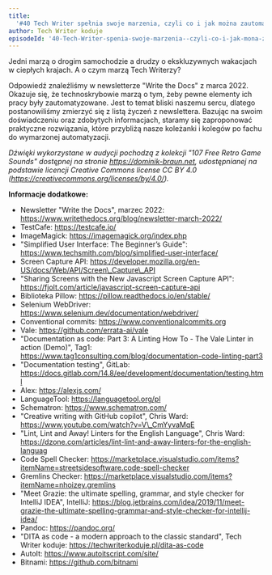 ```yaml
---
title:
  '#40 Tech Writer spełnia swoje marzenia, czyli co i jak można zautomatyzować'
author: Tech Writer koduje
episodeId: '40-Tech-Writer-spenia-swoje-marzenia--czyli-co-i-jak-mona-zautomatyzowa-e1foo3d'
---
```


Jedni marzą o drogim samochodzie a drudzy o ekskluzywnych wakacjach w ciepłych
krajach. A o czym marzą Tech Writerzy?

Odpowiedź znaleźliśmy w newsletterze "Write the Docs" z marca 2022. Okazuje się,
że technoskrybowie marzą o tym, żeby pewne elementy ich pracy były
zautomatyzowane. Jest to temat bliski naszemu sercu, dlatego postanowiliśmy
zmierzyć się z listą życzeń z newslettera. Bazując na swoim doświadczeniu oraz
zdobytych informacjach, staramy się zaproponować praktyczne rozwiązania, które
przybliżą nasze koleżanki i kolegów po fachu do wymarzonej automatyzacji.

_Dźwięki wykorzystane w audycji pochodzą z kolekcji "107 Free Retro Game Sounds"
dostępnej na stronie https://dominik-braun.net, udostępnianej na podstawie
licencji Creative Commons license CC BY 4.0
(https://creativecommons.org/licenses/by/4.0/)._

**Informacje dodatkowe:**

- Newsletter "Write the Docs", marzec 2022:
  https://www.writethedocs.org/blog/newsletter-march-2022/
- TestCafe: https://testcafe.io/
- ImageMagick: https://imagemagick.org/index.php
- "Simplified User Interface: The Beginner’s Guide":
  https://www.techsmith.com/blog/simplified-user-interface/
- Screen Capture API:
  https://developer.mozilla.org/en-US/docs/Web/API/Screen\_Capture\_API
- "Sharing Screens with the New Javascript Screen Capture API":
  https://fjolt.com/article/javascript-screen-capture-api
- Biblioteka Pillow: https://pillow.readthedocs.io/en/stable/
- Selenium WebDriver: https://www.selenium.dev/documentation/webdriver/
- Conventional commits: https://www.conventionalcommits.org
- Vale: https://github.com/errata-ai/vale
- "Documentation as code: Part 3: A Linting How To - The Vale Linter in action
  (Demo)", Tag1:
  https://www.tag1consulting.com/blog/documentation-code-linting-part3
- "Documentation testing", GitLab:
  https://docs.gitlab.com/14.8/ee/development/documentation/testing.html
- Alex: https://alexjs.com/
- LanguageTool: https://languagetool.org/pl
- Schematron: https://www.schematron.com/
- "Creative writing with GitHub copilot", Chris Ward:
  https://www.youtube.com/watch?v=V\_CmYyvaMqE
- "Lint, Lint and Away! Linters for the English Language", Chris Ward:
  https://dzone.com/articles/lint-lint-and-away-linters-for-the-english-languag
- Code Spell Checker:
  https://marketplace.visualstudio.com/items?itemName=streetsidesoftware.code-spell-checker
- Gremlins Checker:
  https://marketplace.visualstudio.com/items?itemName=nhoizey.gremlins
- "Meet Grazie: the ultimate spelling, grammar, and style checker for IntelliJ
  IDEA", IntelliJ:
  https://blog.jetbrains.com/idea/2019/11/meet-grazie-the-ultimate-spelling-grammar-and-style-checker-for-intellij-idea/
- Pandoc: https://pandoc.org/
- "DITA as code - a modern approach to the classic standard", Tech Writer
  koduje: https://techwriterkoduje.pl/dita-as-code
- AutoIt: https://www.autoitscript.com/site/
- Bitnami: https://github.com/bitnami
